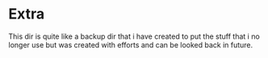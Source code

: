 # Extra

This dir is quite like a backup dir that i have created to put the stuff that i no longer use but was created with efforts and can be looked back in future.
